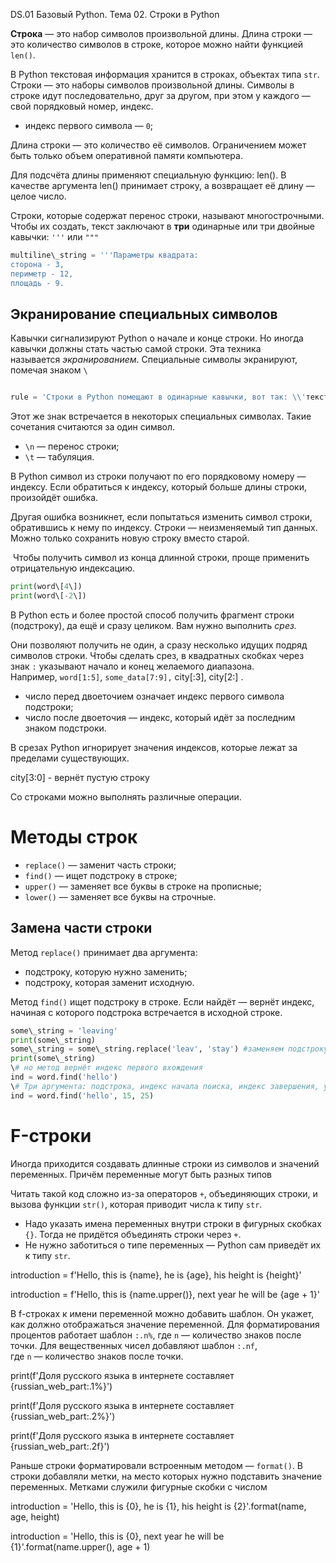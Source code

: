 DS.01 Базовый Python. Тема 02. Строки в Python        

**Строка** — это набор символов произвольной длины. Длина строки — это количество символов в строке, которое можно найти функцией `len()`.

В Python текстовая информация хранится в строках, объектах типа `str`. Строки — это наборы символов произвольной длины. Символы в строке идут последовательно, друг за другом, при этом у каждого — свой порядковый номер, индекс.

*   индекс первого символа — `0`;

Длина строки — это количество её символов. Ограничением может быть только объем оперативной памяти компьютера.

Для подсчёта длины применяют специальную функцию: len(). В качестве аргумента len() принимает строку, а возвращает её длину — целое число.

Строки, которые содержат перенос строки, называют многострочными. Чтобы их создать, текст заключают в **три** одинарные или три двойные кавычки: `'''` или `"""`

```python
multiline\_string = '''Параметры квадрата: 
сторона - 3,
периметр - 12,
площадь - 9.
```

  

Экранирование специальных символов
----------------------------------

Кавычки сигнализируют Python о начале и конце строки. Но иногда кавычки должны стать частью самой строки. Эта техника называется _экранированием_. Специальные символы экранируют, помечая знаком `\`


```Python

rule = 'Строки в Python помещают в одинарные кавычки, вот так: \\'текст\\''
```
  

  

Этот же знак встречается в некоторых специальных символах. Такие сочетания считаются за один символ.

*   `\n` — перенос строки;
*   `\t` — табуляция.

В Python символ из строки получают по его порядковому номеру — индексу. Если обратиться к индексу, который больше длины строки, произойдёт ошибка.

Другая ошибка возникнет, если попытаться изменить символ строки, обратившись к нему по индексу. Строки — неизменяемый тип данных. Можно только сохранить новую строку вместо старой.

 Чтобы получить символ из конца длинной строки, проще применить отрицательную индексацию.


```Python
print(word\[4\])
print(word\[-2\])
```
  

В Python есть и более простой способ получить фрагмент строки (подстроку), да ещё и сразу целиком. Вам нужно выполнить _срез._

Они позволяют получить не один, а сразу несколько идущих подряд символов строки. Чтобы сделать срез, в квадратных скобках через знак `:` указывают начало и конец желаемого диапазона. Например, `word[1:5]`, `some_data[7:9],` city\[:3\], city\[2:\] .

*   число перед двоеточием означает индекс первого символа подстроки;
*   число после двоеточия — индекс, который идёт за последним знаком подстроки.

В срезах Python игнорирует значения индексов, которые лежат за пределами существующих.

city\[3:0\] - вернёт пустую строку

Со строками можно выполнять различные операции.

Методы строк
============

*   `replace()` — заменит часть строки;
*   `find()` — ищет подстроку в строке;
*   `upper()` — заменяет все буквы в строке на прописные;
*   `lower()` — заменяет все буквы на строчные.

Замена части строки
-------------------

Метод `replace()` принимает два аргумента:

*   подстроку, которую нужно заменить;
*   подстроку, которая заменит исходную.

Метод `find()` ищет подстроку в строке. Если найдёт — вернёт индекс, начиная с которого подстрока встречается в исходной строке.


```Python
some\_string = 'leaving'
print(some\_string)
some\_string = some\_string.replace('leav', 'stay') #заменяем подстроку leav строкой stay
print(some\_string)
\# но метод вернёт индекс первого вхождения
ind = word.find('hello')
\# Три аргумента: подстрока, индекс начала поиска, индекс завершения, увеличенный на 1
ind = word.find('hello', 15, 25)
```
  

  

F-строки
========

Иногда приходится создавать длинные строки из символов и значений переменных. Причём переменные могут быть разных типов

Читать такой код сложно из-за операторов `+`, объединяющих строки, и вызова функции `str()`, которая приводит числа к типу `str`.

*   Надо указать имена переменных внутри строки в фигурных скобках `{}`. Тогда не придётся объединять строки через `+`.
*   Не нужно заботиться о типе переменных — Python сам приведёт их к типу `str`.

introduction = f'Hello, this is {name}, he is {age}, his height is {height}'

introduction = f'Hello, this is {name.upper()}, next year he will be {age + 1}'

В f-строках к имени переменной можно добавить шаблон. Он укажет, как должно отображаться значение переменной. Для форматирования процентов работает шаблон `:.n%`, где `n` — количество знаков после точки. Для вещественных чисел добавляют шаблон `:.nf`, где `n` _—_ количество знаков после точки.

print(f'Доля русского языка в интернете составляет {russian\_web\_part:.1%}')

print(f'Доля русского языка в интернете составляет {russian\_web\_part:.2%}')

print(f'Доля русского языка в интернете составляет {russian\_web\_part:.2f}')

Раньше строки форматировали встроенным методом — `format()`. В строки добавляли метки, на место которых нужно подставить значение переменных. Метками служили фигурные скобки с числом

introduction \= 'Hello, this is {0}, he is {1}, his height is {2}'.format(name, age, height)

introduction = 'Hello, this is {0}, next year he will be {1}'.format(name.upper(), age + 1)
